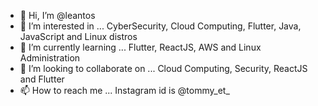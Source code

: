 - 👋 Hi, I’m @leantos
- 👀 I’m interested in ... CyberSecurity, Cloud Computing, Flutter, Java, JavaScript and Linux distros
- 🌱 I’m currently learning ... Flutter, ReactJS, AWS and Linux Administration 
- 💞️ I’m looking to collaborate on ... Cloud Computing, Security, ReactJS and Flutter
- 📫 How to reach me ... Instagram id is @tommy_et_ 

<!---

--->

